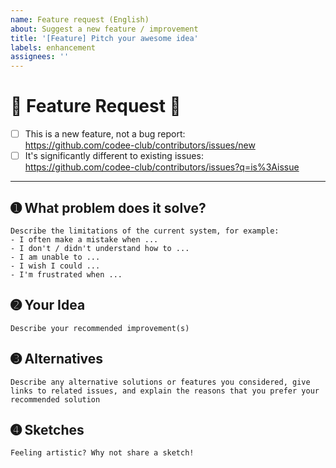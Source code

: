 ```yaml
---
name: Feature request (English)
about: Suggest a new feature / improvement
title: '[Feature] Pitch your awesome idea'
labels: enhancement
assignees: ''
---
```


# 🎉 Feature Request 🎉

- [ ] This is a new feature, not a bug report:  
      https://github.com/codee-club/contributors/issues/new
- [ ] It's significantly different to existing issues:  
      https://github.com/codee-club/contributors/issues?q=is%3Aissue

*************************

## ➊ What problem does it solve?
    Describe the limitations of the current system, for example:
    - I often make a mistake when ...
    - I don't / didn't understand how to ...
    - I am unable to ...
    - I wish I could ...
    - I'm frustrated when ...

## ➋ Your Idea
    Describe your recommended improvement(s)

## ➌ Alternatives
    Describe any alternative solutions or features you considered, give links to related issues, and explain the reasons that you prefer your recommended solution

## ➍ Sketches
    Feeling artistic? Why not share a sketch!
